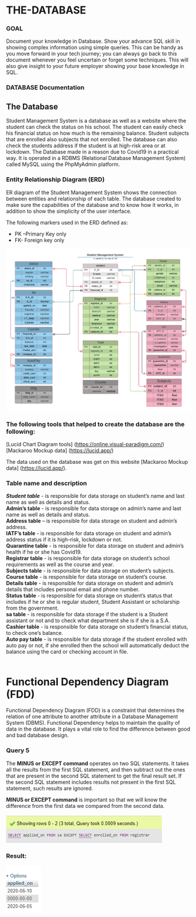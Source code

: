 # THE-DATABASE
### GOAL 
Document your knowledge in Database. Show your advance SQL skill in showing complex information using simple queries. This can be handy as you move forward in your tech journey; you can always go back to this document whenever you feel uncertain or forget some techniques. This will also give insight to your future employer showing your base knowledge in SQL.
### DATABASE Documentation
## The Database

Student Management System is a database as well as a website where the student can check the status on his school. The student can easily check his financial status on how much is the remaining balance. Student subjects that are enrolled also subjects that not enrolled. The database can also check the students address if the student is at high-risk area or at lockdown. The Database made in a reason due to Covid19 in a practical way.  It is operated in a RDBMS (Relational Database Management System) called MySQL using the PhpMyAdmin platform.

### Entity Relationship Diagram (ERD)

ER diagram of the Student Management System shows the connection between entities and relationship of each table. The database created to make sure the capabilities of the database and to know how it works, in addition to show the simplicity of the user interface. </br>

The following markers used in the ERD defined as: </br>
- PK –Primary Key only
- FK- Foreign key only </br>

![](file/img/ERD.png) </br>

### The following tools that helped to create the database are the following:
[Lucid Chart Diagram tools] (https://online.visual-paradigm.com/)  [Mackaroo Mockup data] (https://lucid.app/) </br>

The data used on the database was get on this website [Mackaroo Mockup data] (https://lucid.app/).

### Table name and description
***Student table*** - is responsible for data storage on student’s name and last name as well as details and status.</br>
**Admin’s table** - is responsible for data storage on admin’s name and last name as well as details and status.</br>
**Address table** – is responsible for data storage on student and admin’s address.</br>
**IATF’s table** - is responsible for data storage on student and admin’s address status if it is high-risk, lockdown or not.</br>
**Quarantine table** - is responsible for data storage on student and admin’s health if he or she has Covid19.</br>
**Registrar table** - is responsible for data storage on student’s school requirements as well as the course and year.</br>
**Subjects table** - is responsible for data storage on student’s subjects.</br>
**Course table** - is responsible for data storage on student’s course.</br>
**Details table** - is responsible for data storage on student and admin’s details that includes personal email and phone number.</br>
**Status table** - is responsible for data storage on student’s status that includes if he or she is regular student, Student Assistant or scholarship from the government.</br>
**sa table** - is responsible for data storage if the student is a Student assistant or not and to check what department she is if she is a S.A.</br>
**Cashier table** - is responsible for data storage on student’s financial status, to check one’s balance.</br>
**Auto pay table** - is responsible for data storage if the student enrolled with auto pay or not, if she enrolled then the school will automatically deduct the balance using the card or checking account in file.</br></br>

# Functional Dependency Diagram (FDD)
Functional Dependency Diagram (FDD) is a constraint that determines the relation of one attribute to another attribute in a Database Management System (DBMS). Functional Dependency helps to maintain the quality of data in the database. It plays a vital role to find the difference between good and bad database design.



 ### Query 5 </br>
  The **MINUS or EXCEPT command** operates on two SQL statements. It takes all the results from the first SQL statement, and then subtract out the ones that are present in the second SQL statement to get the final result set. If the second SQL statement includes results not present in the first SQL statement, such results are ignored. </br>

 **MINUS or EXCEPT command** is important so that we will know the difference from the first data we compared from the second data. </br>
 
 ![](file/img/except.PNG) </br>
 
 ### Result:
 ![](file/img/except1.PNG) </br>
 
